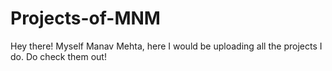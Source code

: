 # Projects-of-MNM
Hey there! Myself Manav Mehta, here I would be uploading all the projects I do. Do check them out!
